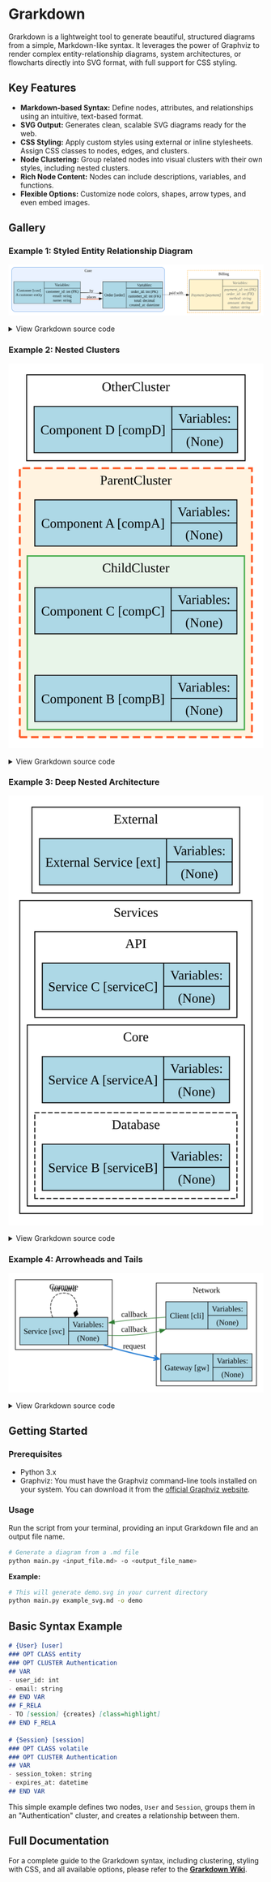 # Grarkdown

Grarkdown is a lightweight tool to generate beautiful, structured diagrams from a simple, Markdown-like syntax. It leverages the power of Graphviz to render complex entity-relationship diagrams, system architectures, or flowcharts directly into SVG format, with full support for CSS styling.

## Key Features

- **Markdown-based Syntax:** Define nodes, attributes, and relationships using an intuitive, text-based format.
- **SVG Output:** Generates clean, scalable SVG diagrams ready for the web.
- **CSS Styling:** Apply custom styles using external or inline stylesheets. Assign CSS classes to nodes, edges, and clusters.
- **Node Clustering:** Group related nodes into visual clusters with their own styles, including nested clusters.
- **Rich Node Content:** Nodes can include descriptions, variables, and functions.
- **Flexible Options:** Customize node colors, shapes, arrow types, and even embed images.

## Gallery

### Example 1: Styled Entity Relationship Diagram
![Entity Relationship Diagram](https://raw.githubusercontent.com/ArubikU/Grarkdown/main/example_svg.svg)

<details>
<summary>View Grarkdown source code</summary>

```markdown
### STYLESHEET
/* Inline CSS to style nodes and edges in the SVG */
.entity rect {
  fill: #e6f0ff;
  stroke: #3070f0;
  stroke-width: 1.5px;
}
.highlight path {
  stroke: #ff5722;
  stroke-width: 2px;
}
.note text {
  font-style: italic;
  fill: #666;
}
### END STYLESHEET

# {Customer} [cust]
### OPT DESC "A customer entity"
### OPT CLASS entity
### OPT CLUSTER Core [class=core, style=rounded, color=4A90E2, bgcolor=EAF2FF]
## VAR
- customer_id: int (PK)
- email: string
- name: string
## END VAR
## F_RELA
- TO [order] {places} [style=bold, class=highlight]
## END F_RELA

# {Order} [order]
### OPT CLASS entity
### OPT CLUSTER Core
## VAR
- order_id: int (PK)
- customer_id: int (FK)
- total: decimal
- created_at: datetime
## END VAR
## F_RELA
- FROM [cust] {by}
- TO [payment] {paid with} [style=dashed]
## END F_RELA

# {Payment} [payment]
### OPT CLASS note
### OPT COLOR FFF3CD
### OPT CLUSTER Billing [class=billing, style=dashed, color=FFA000]
## VAR
- payment_id: int (PK)
- order_id: int (FK)
- method: string
- amount: decimal
- status: string
## END VAR
```
</details>

### Example 2: Nested Clusters
![Nested Clusters Diagram](https://raw.githubusercontent.com/ArubikU/Grarkdown/main/nested_diagram.svg)

<details>
<summary>View Grarkdown source code</summary>

```markdown
### STYLESHEET
.cluster.parent > polygon {
  stroke: #FF5722;
  fill: #FFF3E0;
  stroke-width: 2px;
  stroke-dasharray: 8, 4;
}
.cluster.child > polygon {
  stroke: #4CAF50;
  fill: #E8F5E9;
  stroke-width: 1.5px;
}
### END STYLESHEET

# {Component A} [compA]
### OPT CLUSTER ParentCluster [class=parent]

# {Component B} [compB]
### OPT CLUSTER ParentCluster>ChildCluster [class=child]

# {Component C} [compC]
### OPT CLUSTER ParentCluster>ChildCluster

# {Component D} [compD]
### OPT CLUSTER OtherCluster

## F_RELA
- TO [compB] {connects to}
## END F_RELA
```
</details>

### Example 3: Deep Nested Architecture
![Deep Nested Architecture](https://raw.githubusercontent.com/ArubikU/Grarkdown/main/deep_nested_diagram.svg)

<details>
<summary>View Grarkdown source code</summary>

```markdown
# {Service A} [serviceA]
### OPT CLUSTER Services>Core

# {Service B} [serviceB]
### OPT CLUSTER Services>Core>Database [style=dashed, color=blue]

# {Service C} [serviceC]
### OPT CLUSTER Services>API

# {External Service} [ext]
### OPT CLUSTER External

## F_RELA
- TO [serviceB]
## END F_RELA
```
</details>

### Example 4: Arrowheads and Tails
![Arrowheads and Tails](https://raw.githubusercontent.com/ArubikU/Grarkdown/main/example_arrows.svg)

<details>
<summary>View Grarkdown source code</summary>

```markdown
# {Client} [cli]
### OPT CLUSTER Network

# {Gateway} [gw]
### OPT CLUSTER Network

# {Service} [svc]
### OPT CLUSTER Compute

## F_RELA
- TO [gw] {request} [style=bold, color=#1976D2, arrowhead=vee]
- TO [svc] {forward} [style=dashed, arrowhead=diamond]
- BI [cli] {callback} [color=#2E7D32, arrowhead=normal, arrowtail=dot]
## END F_RELA
```
</details>

## Getting Started

### Prerequisites

- Python 3.x
- Graphviz: You must have the Graphviz command-line tools installed on your system. You can download it from the [official Graphviz website](https://graphviz.org/download/).

### Usage

Run the script from your terminal, providing an input Grarkdown file and an output file name.

```bash
# Generate a diagram from a .md file
python main.py <input_file.md> -o <output_file_name>
```

**Example:**

```bash
# This will generate demo.svg in your current directory
python main.py example_svg.md -o demo
```

## Basic Syntax Example

```markdown
# {User} [user]
### OPT CLASS entity
### OPT CLUSTER Authentication
## VAR
- user_id: int
- email: string
## END VAR
## F_RELA
- TO [session] {creates} [class=highlight]
## END F_RELA

# {Session} [session]
### OPT CLASS volatile
### OPT CLUSTER Authentication
## VAR
- session_token: string
- expires_at: datetime
## END VAR
```

This simple example defines two nodes, `User` and `Session`, groups them in an "Authentication" cluster, and creates a relationship between them.

## Full Documentation

For a complete guide to the Grarkdown syntax, including clustering, styling with CSS, and all available options, please refer to the **[Grarkdown Wiki](wiki.md)**.

